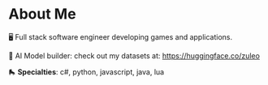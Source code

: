 # About Me

🖥️ Full stack software engineer developing games and applications.

🤖 AI Model builder: check out my datasets at: https://huggingface.co/zuleo

🛼 **Specialties**: c#, python, javascript, java, lua
